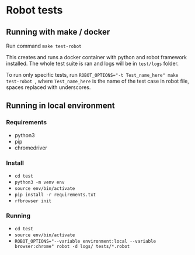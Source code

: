 # Robot tests

## Running with make / docker

Run command `make test-robot`

This creates and runs a docker container with python and robot framework installed. The whole test suite is ran and logs will be in `test/logs` folder.

To run only specific tests, run `ROBOT_OPTIONS="-t Test_name_here" make test-robot
`, where `Test_name_here` is the name of the test case in robot file, spaces replaced with underscores.

## Running in local environment

### Requirements

- python3
- pip
- chromedriver

### Install

- `cd test`
- `python3 -m venv env`
- `source env/bin/activate`
- `pip install -r requirements.txt`
- `rfbrowser init`

### Running

- `cd test`
- `source env/bin/activate`
- `ROBOT_OPTIONS="--variable environment:local --variable browser:chrome" robot -d logs/ tests/*.robot`
